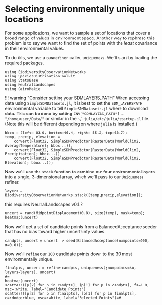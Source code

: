 # Selecting environmentally unique locations

For some applications, we want to sample a set of locations that cover a broad
range of values in environment space. Another way to rephrase this problem is to
say we want to find the set of points with the _least_ covariance in their
environmental values.  

To do this, we use a `BONRefiner` called `Uniqueness`. We'll start by loading the required packages. 

```@example 1
using BiodiversityObservationNetworks
using SpeciesDistributionToolkit
using StatsBase
using NeutralLandscapes
using CairoMakie
```

!!! warning "Consider setting your SDMLAYERS_PATH" 
    When accessing data using `SimpleSDMDatasets.jl`, it is best to set the `SDM_LAYERSPATH` environmental variable to tell `SimpleSDMDatasets.jl` where to download data. This can be done by setting `ENV["SDMLAYERS_PATH"] = "/home/user/Data/"` or similar in the `~/.julia/etc/julia/startup.jl` file. (Note this will be different depending on where `julia` is installed.)

```@example 1
bbox = (left=-83.0, bottom=46.4, right=-55.2, top=63.7);
temp, precip, elevation = 
    convert(Float32, SimpleSDMPredictor(RasterData(WorldClim2, AverageTemperature); bbox...)),
    convert(Float32, SimpleSDMPredictor(RasterData(WorldClim2, Precipitation); bbox...)),
    convert(Float32, SimpleSDMPredictor(RasterData(WorldClim2, Elevation); bbox...));
```

Now we'll use the `stack` function to combine our four environmental layers into a single, 3-dimensional array, which we'll pass to our `Uniqueness` refiner.

```@example 1
layers = BiodiversityObservationNetworks.stack([temp,precip,elevation]);
```

this requires NeutralLandscapes v0.1.2

```@example 1
uncert = rand(MidpointDisplacement(0.8), size(temp), mask=temp);
heatmap(uncert) 
```

Now we'll get a set of candidate points from a BalancedAcceptance seeder that has no bias toward higher uncertainty values.

```@example 1
candpts, uncert = uncert |> seed(BalancedAcceptance(numpoints=100, α=0.0)); 
```

Now we'll `refine` our `100` candidate points down to the 30 most environmentally unique.

```@example 1
finalpts, uncert = refine(candpts, Uniqueness(;numpoints=30, layers=layers), uncert)
#=
heatmap(uncert)
scatter!([p[2] for p in candpts], [p[1] for p in candpts], fa=0.0, msc=:white, label="Candidate Points")
scatter!([p[2] for p in finalpts], [p[1] for p in finalpts], c=:dodgerblue, msc=:white, label="Selected Points")=#
```